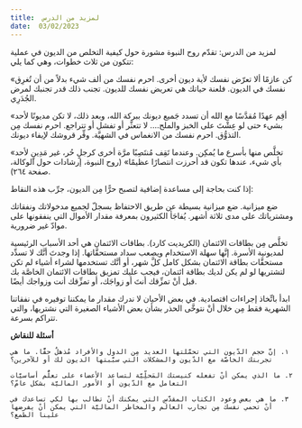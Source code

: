 ```yaml
---
title:  لمزيد من الدرس
date:  03/02/2023
---
```


لمزيد من الدرس: تقدّم روح النبوة مشورة حول كيفية التخلص من الديون في عملية تتكون من ثلاث خطوات، وهي كما يلي:

«كن عازمًا ألا تعرّض نفسك لأية ديون أخرى. احرم نفسك من ألف شيء بدلاً من أن تُغرِق نفسك في الديون. فلعنة حياتك هي تعريض نفسك للديون. تجنب ذلك قدر تجنبك لمرض الجُدَرِي.

«أقِم عهدًا مُقدَّسًا مع الله أن تسدد جَميع ديونك ببركة الله، وبعد ذلك، لا تكن مديونًا لأحد بشيء حتى لو عِشْتَ على الخبز والملح.... لا تتعثَّر أو تفشل أو تتراجع. احرم نفسك مِن التذوُّق. احرم نفسك من الانغماس في الشهيَّة. وفِّر قروشك لإيفاء ديونك.

«تخلَّص منها بأسرع ما يُمكِن. وعندما تَقِف مُنتَصِبًا مرَّة أخرى كرجلٍ حُر، غير مَدِينٍ لأحد بأي شيء، عندها تكون قد أحرزت انتصارًا عظيمًا» (روح النبوة، إرشادات حول الوكالة، صفحة ٢٦٤).

إذا كنت بحاجة إلى مساعدة إضافية لتصبح حرًّا مِن الديون، جرِّب هذه النقاط:

ضع ميزانية. ضع ميزانية بسيطة عن طريق الاحتفاظ بسجلّ لجميع مدخولاتك ونفقاتك ومشترياتك على مدى ثلاثة أشهر. يُفاجَأ الكثيرون بمعرفة مقدار الأموال التي ينفقونها على موادّ غير ضرورية.

تخلَّص مِن بطاقات الائتمان (الكريديت كارد). بطاقات الائتمان هي أحد الأسباب الرئيسية لمديونية الأسرة. إنَّها سهلة الاستخدام ويصعب سداد مستحقَّاتها. إذا وجدتَ أنَّك لا تسدِّد مستحقَّات بطاقة الائتمان بشكل كامل كلَّ شهر، أو أنَّك تستخدمها لشراء أشياء لم تكن لتشتريها لو لم يكن لديك بطاقة ائتمان، فيجب عليك تمزيق بطاقات الائتمان الخاصَّة بك قبل أنْ تمزِّقك أنتَ أو زواجَك، أو تمزِّقك أنت وزواجك أيضًا.

ابدأ باتِّخاذ إجراءات اقتصادية. في بعض الأحيان لا ندرك مقدار ما يمكننا توفيره في نفقاتنا الشهرية فقط مِن خلال أنْ نتوخَّى الحذر بشأن بعض الأشياء الصغيرة التي نشتريها، والتي تتراكم بسرعة.

**أسئلة للنقاش**

`١. إنَّ حجم الدّيون التي تحمَّلتها العديد مِن الدول والأفراد مُذهلٌ حقًّا. ما هي تجربتك الخاصَّة مع الدّيون والمشكلات التي سبَّبتها الديون لك أو للآخرين؟`

`٢. ما الذي يمكن أنْ تفعله كنيستك المَحلِّيَّة لتساعد الأعضاء على تعلُّم أساسيَّات التعامل مع الدّيون أو الأمور الماليَّة بشكل عامّ؟`

`٣. ما هي بعض وعود الكتاب المقدَّس التي يمكنك أنْ تطالب بها لكي تساعدك في أنْ تحمي نفسك مِن تجارب العالَم والمخاطر الماليَّة التي يمكن أنْ يفرضها علينا الطمع؟`